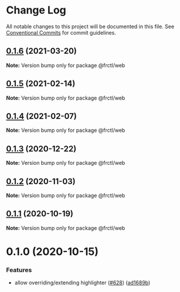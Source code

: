 # Change Log

All notable changes to this project will be documented in this file.
See [Conventional Commits](https://conventionalcommits.org) for commit guidelines.

## [0.1.6](https://github.com/frctl/fractal/compare/@frctl/web@0.1.5...@frctl/web@0.1.6) (2021-03-20)

**Note:** Version bump only for package @frctl/web





## [0.1.5](https://github.com/frctl/fractal/compare/@frctl/web@0.1.4...@frctl/web@0.1.5) (2021-02-14)

**Note:** Version bump only for package @frctl/web





## [0.1.4](https://github.com/frctl/fractal/compare/@frctl/web@0.1.3...@frctl/web@0.1.4) (2021-02-07)

**Note:** Version bump only for package @frctl/web





## [0.1.3](https://github.com/frctl/fractal/compare/@frctl/web@0.1.2...@frctl/web@0.1.3) (2020-12-22)

**Note:** Version bump only for package @frctl/web





## [0.1.2](https://github.com/frctl/fractal/compare/@frctl/web@0.1.1...@frctl/web@0.1.2) (2020-11-03)

**Note:** Version bump only for package @frctl/web





## [0.1.1](https://github.com/frctl/fractal/compare/@frctl/web@0.1.0...@frctl/web@0.1.1) (2020-10-19)

**Note:** Version bump only for package @frctl/web





# 0.1.0 (2020-10-15)


### Features

* allow overriding/extending highlighter ([#628](https://github.com/frctl/fractal/issues/628)) ([ad1689b](https://github.com/frctl/fractal/commit/ad1689bb82f8ba87911a66f8117482d8c247055d))
